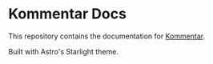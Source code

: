 # Kommentar Docs

This repository contains the documentation for [Kommentar](https://github.com/kommentar/kommentar).

Built with Astro's Starlight theme.

